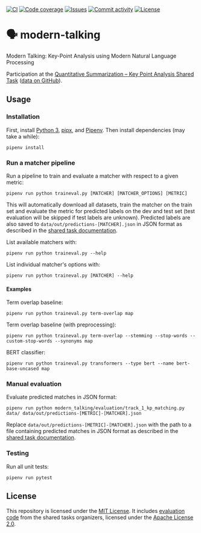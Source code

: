 [![CI](https://img.shields.io/github/workflow/status/heinrichreimer/modern-talking/CI?style=flat-square)](https://github.com/heinrichreimer/modern-talking/actions?query=workflow%3A"CI")
[![Code coverage](https://img.shields.io/codecov/c/github/heinrichreimer/modern-talking?style=flat-square)](https://codecov.io/github/heinrichreimer/modern-talking/)
[![Issues](https://img.shields.io/github/issues/heinrichreimer/modern-talking?style=flat-square)](https://github.com/heinrichreimer/modern-talking/issues)
[![Commit activity](https://img.shields.io/github/commit-activity/m/heinrichreimer/modern-talking?style=flat-square)](https://github.com/heinrichreimer/modern-talking/commits)
[![License](https://img.shields.io/github/license/heinrichreimer/modern-talking?style=flat-square)](LICENSE)

# 🗣️ modern-talking

Modern Talking: Key-Point Analysis using Modern Natural Language Processing

Participation at the [Quantitative Summarization – Key Point Analysis Shared Task](https://2021.argmining.org/shared_task_ibm.html#ibm) ([data on GitHub](https://github.com/ibm/KPA_2021_shared_task)).

## Usage

### Installation

First, install [Python 3](https://python.org/downloads/), [pipx](https://pipxproject.github.io/pipx/installation/#install-pipx), and [Pipenv](https://pipenv.pypa.io/en/latest/install/#isolated-installation-of-pipenv-with-pipx).
Then install dependencies (may take a while):

```shell script
pipenv install
```

### Run a matcher pipeline

Run a pipeline to train and evaluate a matcher with respect to a given metric:

```shell script
pipenv run python traineval.py [MATCHER] [MATCHER_OPTIONS] [METRIC]
```

This will automatically download all datasets, train the matcher on the train set and evaluate the metric for predicted labels on the dev and test set (test evaluation will be skipped if test labels are unknown).
Predicted labels are also saved to `data/out/predictions-[MATCHER].json` in JSON format as described in the [shared task documentation](https://github.com/ibm/KPA_2021_shared_task#track-1---key-point-matching).

List available matchers with:
```shell script
pipenv run python traineval.py --help
```
List individual matcher's options with:
```shell script
pipenv run python traineval.py [MATCHER] --help
```

#### Examples

Term overlap baseline:
```shell script
pipenv run python traineval.py term-overlap map
```
Term overlap baseline (with preprocessing):
```shell script
pipenv run python traineval.py term-overlap --stemming --stop-words --custom-stop-words --synonyms map
```
BERT classifier:
```shell script
pipenv run python traineval.py transformers --type bert --name bert-base-uncased map
```

### Manual evaluation

Evaluate predicted matches in JSON format:

```shell script
pipenv run python modern_talking/evaluation/track_1_kp_matching.py data/ data/out/predictions-[METRIC]-[MATCHER].json
```

Replace `data/out/predictions-[METRIC]-[MATCHER].json` with the path to a file containing predicted matches in JSON format as described in the [shared task documentation](https://github.com/ibm/KPA_2021_shared_task#track-1---key-point-matching).

### Testing

Run all unit tests:

```shell script
pipenv run pytest
```

## License

This repository is licensed under the [MIT License](LICENSE).
It includes [evaluation code](https://github.com/IBM/KPA_2021_shared_task/blob/771caa1519df4e26127ad37cffe8d5940af3b2da/code/track_1_kp_matching.py) from the shared tasks organizers, licensed under the [Apache License 2.0](https://github.com/IBM/KPA_2021_shared_task/blob/771caa1519df4e26127ad37cffe8d5940af3b2da/LICENSE).
